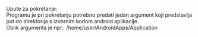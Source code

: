 Upute za pokretanje:  
Programu je pri pokretanju potrebno predati jedan argument koji predstavlja put do direktorija s izvornim kodom android aplikacije.  
Oblik argumenta je npr.: /home/user/AndroidApps/Application
